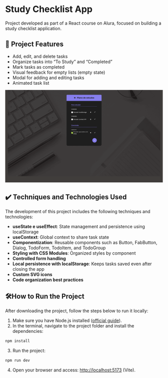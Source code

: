 # Study Checklist App
Project developed as part of a React course on Alura, focused on building a study checklist application.

## 🔨 Project Features

* Add, edit, and delete tasks
* Organize tasks into “To Study” and “Completed”
* Mark tasks as completed
* Visual feedback for empty lists (empty state)
* Modal for adding and editing tasks
* Animated task list

![](screen-capture.png)

## ✔️ Techniques and Technologies Used

The development of this project includes the following techniques and technologies:

* **useState e useEffect**: State management and persistence using localStorage
* **useContext**: Global context to share task state
* **Componentization**: Reusable components such as Button, FabButton, Dialog, TodoForm, TodoItem, and TodoGroup
* **Styling with CSS Modules**: Organized styles by component
* **Controlled form handling**
* **Local persistence with localStorage**: Keeps tasks saved even after closing the app
* **Custom SVG icons**
* **Code organization best practices**

## 🛠️How to Run the Project

After downloading the project, follow the steps below to run it locally:

1. Make sure you have Node.js installed ([official guide](https://nodejs.org/en/download/)).
2. In the terminal, navigate to the project folder and install the dependencies:

```bash
npm install
```

3. Run the project:

```bash
npm run dev
```

4. Open your browser and access: [http://localhost:5173](http://localhost:5173) (Vite).

